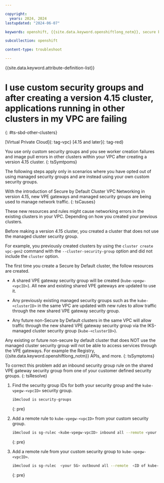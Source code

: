 ```yaml
---

copyright: 
  years: 2024, 2024
lastupdated: "2024-06-07"

keywords: openshift, {{site.data.keyword.openshiftlong_notm}}, secure by default, {{site.data.keyword.openshiftlong_notm}}, outbound traffic protection, cluster create, quota, limitations

subcollection: openshift

content-type: troubleshoot

---
```


{{site.data.keyword.attribute-definition-list}}


# I use custom security groups and after creating a version 4.15 cluster, applications running in other clusters in my VPC are failing
{: #ts-sbd-other-clusters}


[Virtual Private Cloud]{: tag-vpc}
[4.15 and later]{: tag-red}

You use only custom security groups and you see worker creation failures and image pull errors in other clusters within your VPC after creating a version 4.15 cluster.
{: tsSymtpoms}

The following steps apply only in scenarios where you have opted out of using managed security groups and are instead using your own custom security groups.

With the introduction of Secure by Default Cluster VPC Networking in version 4.15, new VPE gateways and managed security groups are being used to manage network traffic.
{: tsCauses}

These new resources and rules might cause networking errors in the existing clusters in your VPC. Depending on how you created your previous clusters.

Before making a version 4.15 cluster, you created a cluster that does not use the managed cluster security group.

For example, you previously created clusters by using the `cluster create vpc-gen2` command with the `--cluster-security-group` option and did not include the `cluster` option.

The first time you create a Secure by Default cluster, the follow resources are created.

- A shared VPE gateway security group will be created (`kube-vpegw-<vpcID>`). All new and existing shared VPE gateways are updated to use it.

- Any previously existing managed security groups such as the `kube-<clusterID>` in the same VPC are updated with new rules to allow traffic through the new shared VPE gateway security group.

- Any future non-Secure by Default clusters in the same VPC will allow traffic through the new shared VPE gateway security group via the IKS-managed cluster security group (`kube-<clusterID>`).

Any existing or future non-secure by default cluster that does NOT use the managed cluster security group will not be able to access services through the VPE gateways. For example the Registry, {{site.data.keyword.openshiftlong_notm}} APIs, and more.
{: tsSymptoms}

To correct this problem add an inbound security group rule on the shared VPE gateway security group from one of your customer defined security groups.
{: tsResolve}  

1. Find the security group IDs for both your security group and the `kube-vpegw-<vpcID>` security group.

    ```sh
    ibmcloud is security-groups
    ```
    {: pre}

1. Add a remote rule to `kube-vpegw-<vpcID>` from your custom security group.
    ```sh
    ibmcloud is sg-rulec <kube-vpegw-vpcID> inbound all --remote <your SG ID>
    ```
    {: pre}

1. Add a remote rule from your custom security group to `kube-vpegw-<vpcID>`.
    ```sh
    ibmcloud is sg-rulec  <your SG> outbound all --remote  <ID of kube-vpegw-vpcID>
    ```
    {: pre}



